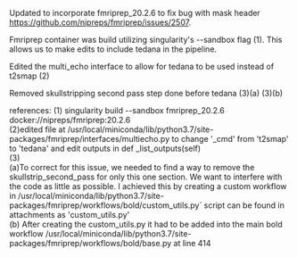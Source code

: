 Updated to incorporate fmriprep_20.2.6 to fix bug with mask header https://github.com/nipreps/fmriprep/issues/2507. 

Fmriprep container was build utilizing singularity's --sandbox flag (1). This allows us to make edits to include tedana in the pipeline.

Edited the multi_echo interface to allow for tedana to be used instead of t2smap (2)

Removed skullstripping second pass step done before tedana (3)(a) (3)(b)



references:
(1) singularity build --sandbox fmriprep_20.2.6 docker://nipreps/fmriprep:20.2.6 <br>
(2)edited file at /usr/local/miniconda/lib/python3.7/site-packages/fmriprep/interfaces/multiecho.py to change '_cmd' from 't2smap' to 'tedana' and edit outputs in def _list_outputs(self) <br>
(3)<br>
  (a)To correct for this issue, we needed to find a way to remove the skullstrip_second_pass for only this one section.  We want to interfere with the code as little as possible.  I achieved this by creating a custom workflow in /usr/local/miniconda/lib/python3.7/site-packages/fmriprep/workflows/bold/custom_utils.py` script can be found in attachments as 'custom_utils.py' <br>
  (b) After creating the custom_utils.py it had to be added into the main bold workflow /usr/local/miniconda/lib/python3.7/site-packages/fmriprep/workflows/bold/base.py at line 414

